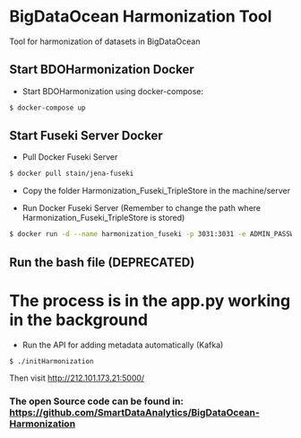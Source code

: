# BigDataOcean Harmonization Tool
Tool for harmonization of datasets in BigDataOcean

## Start BDOHarmonization Docker
- Start BDOHarmonization using docker-compose:
```sh 
$ docker-compose up
```

## Start Fuseki Server Docker
- Pull Docker Fuseki Server 
```sh
$ docker pull stain/jena-fuseki
```

- Copy the folder Harmonization_Fuseki_TripleStore in the machine/server

- Run Docker Fuseki Server (Remember to change the path where Harmonization_Fuseki_TripleStore is stored)
```sh
$ docker run -d --name harmonization_fuseki -p 3031:3031 -e ADMIN_PASSWORD=bd0 -v /path/to/Harmonization_Fuseki_TripleStore/:/fuseki/ -it stain/jena-fuseki ./fuseki-server --port=3031
```

## Run the bash file (DEPRECATED)
# The process is in the app.py working in the background
- Run the API for adding metadata automatically (Kafka)
```sh
$ ./initHarmonization
```

Then visit http://212.101.173.21:5000/

### The open Source code can be found in: https://github.com/SmartDataAnalytics/BigDataOcean-Harmonization